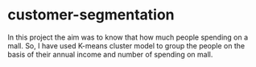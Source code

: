 # customer-segmentation
In this project the aim was to know that how much people spending on a mall.
So, I have used K-means cluster model to group the people on the basis of their annual income and number of spending on mall.
